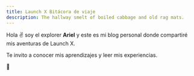 ```yaml
---
title: Launch X Bitácora de viaje
description: The hallway smelt of boiled cabbage and old rag mats.
---
```


Hola ✌️  soy el explorer **Ariel** y este es mi blog personal donde compartiré mis aventuras de Launch X.

Te invito a conocer mis aprendizajes y leer mis experiencias.

🚀
